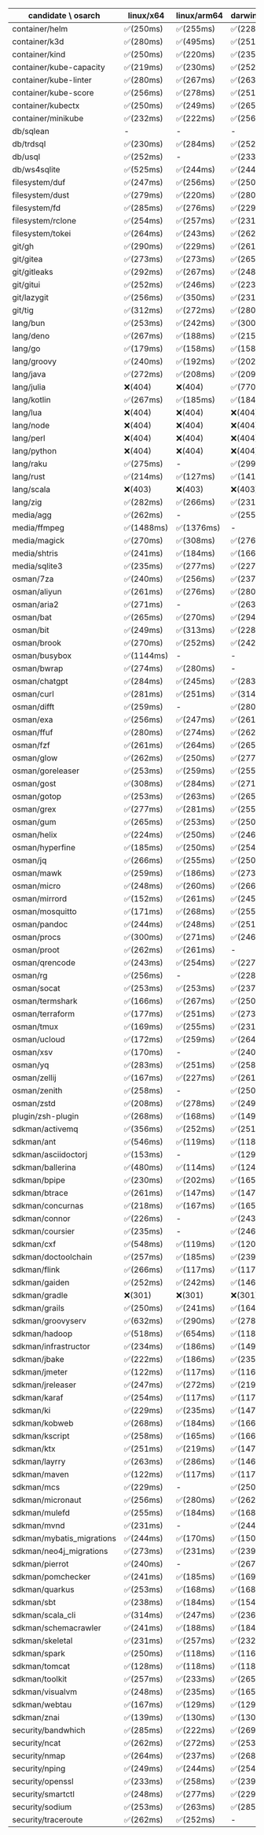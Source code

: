 | candidate \ osarch | linux/x64 | linux/arm64 | darwin/x64 | darwin/arm64 | win/x64 |
| ------------------ | ----------- | ------------ | ---------- | --------- | ------- |
|container/helm | ✅(250ms) | ✅(255ms) | ✅(228ms) | ✅(282ms) | ✅(265ms) |
|container/k3d | ✅(280ms) | ✅(495ms) | ✅(251ms) | ✅(252ms) | ✅(255ms) |
|container/kind | ✅(250ms) | ✅(220ms) | ✅(235ms) | ✅(234ms) | ✅(290ms) |
|container/kube-capacity | ✅(219ms) | ✅(230ms) | ✅(252ms) | ✅(269ms) | ✅(329ms) |
|container/kube-linter | ✅(280ms) | ✅(267ms) | ✅(263ms) | ✅(248ms) | ✅(239ms) |
|container/kube-score | ✅(256ms) | ✅(278ms) | ✅(251ms) | ✅(237ms) | ✅(251ms) |
|container/kubectx | ✅(250ms) | ✅(249ms) | ✅(265ms) | ✅(227ms) | ✅(256ms) |
|container/minikube | ✅(232ms) | ✅(222ms) | ✅(256ms) | ✅(227ms) | ✅(235ms) |
|db/sqlean | - | - | - | ❌(404)| ✅(255ms) |
|db/trdsql | ✅(230ms) | ✅(284ms) | ✅(252ms) | ✅(251ms) | ✅(272ms) |
|db/usql | ✅(252ms) | - | ✅(233ms) | ✅(283ms) | ✅(241ms) |
|db/ws4sqlite | ✅(525ms) | ✅(244ms) | ✅(244ms) | ✅(250ms) | ✅(243ms) |
|filesystem/duf | ✅(247ms) | ✅(256ms) | ✅(250ms) | ✅(255ms) | ✅(251ms) |
|filesystem/dust | ✅(279ms) | ✅(220ms) | ✅(280ms) | ✅(235ms) | ✅(277ms) |
|filesystem/fd | ✅(285ms) | ✅(276ms) | ✅(229ms) | ✅(238ms) | ✅(282ms) |
|filesystem/rclone | ✅(254ms) | ✅(257ms) | ✅(231ms) | ✅(236ms) | ✅(233ms) |
|filesystem/tokei | ✅(264ms) | ✅(243ms) | ✅(262ms) | ✅(253ms) | ✅(275ms) |
|git/gh | ✅(290ms) | ✅(229ms) | ✅(261ms) | ✅(254ms) | ✅(249ms) |
|git/gitea | ✅(273ms) | ✅(273ms) | ✅(265ms) | ✅(232ms) | ✅(239ms) |
|git/gitleaks | ✅(292ms) | ✅(267ms) | ✅(248ms) | ✅(252ms) | ✅(251ms) |
|git/gitui | ✅(252ms) | ✅(246ms) | ✅(223ms) | ✅(262ms) | ✅(249ms) |
|git/lazygit | ✅(256ms) | ✅(350ms) | ✅(231ms) | ✅(270ms) | ✅(263ms) |
|git/tig | ✅(312ms) | ✅(272ms) | ✅(280ms) | ✅(250ms) | - |
|lang/bun | ✅(253ms) | ✅(242ms) | ✅(300ms) | ✅(255ms) | - |
|lang/deno | ✅(267ms) | ✅(188ms) | ✅(215ms) | ✅(250ms) | ✅(220ms) |
|lang/go | ✅(179ms) | ✅(158ms) | ✅(158ms) | ✅(148ms) | ✅(148ms) |
|lang/groovy | ✅(240ms) | ✅(192ms) | ✅(202ms) | ✅(205ms) | ✅(209ms) |
|lang/java | ✅(272ms) | ✅(208ms) | ✅(209ms) | ✅(263ms) | ✅(217ms) |
|lang/julia | ❌(404)| ❌(404)| ✅(770ms) | ❌(404)| ✅(736ms) |
|lang/kotlin | ✅(267ms) | ✅(185ms) | ✅(184ms) | ✅(149ms) | ✅(150ms) |
|lang/lua | ❌(404)| ❌(404)| ❌(404)| ❌(404)| ❌(404)|
|lang/node | ❌(404)| ❌(404)| ❌(404)| ❌(404)| ❌(404)|
|lang/perl | ❌(404)| ❌(404)| ❌(404)| ❌(404)| ✅(349ms) |
|lang/python | ❌(404)| ❌(404)| ❌(404)| ❌(404)| ❌(404)|
|lang/raku | ✅(275ms) | - | ✅(299ms) | ✅(312ms) | ✅(248ms) |
|lang/rust | ✅(214ms) | ✅(127ms) | ✅(141ms) | ✅(135ms) | ✅(125ms) |
|lang/scala | ❌(403)| ❌(403)| ❌(403)| ❌(403)| ❌(403)|
|lang/zig | ✅(282ms) | ✅(266ms) | ✅(231ms) | ✅(265ms) | ✅(262ms) |
|media/agg | ✅(262ms) | - | ✅(255ms) | ✅(230ms) | ✅(232ms) |
|media/ffmpeg | ✅(1488ms) | ✅(1376ms) | - | ✅(1188ms) | ✅(1266ms) |
|media/magick | ✅(270ms) | ✅(308ms) | ✅(276ms) | ✅(230ms) | - |
|media/shtris | ✅(241ms) | ✅(184ms) | ✅(166ms) | ✅(166ms) | ✅(165ms) |
|media/sqlite3 | ✅(235ms) | ✅(277ms) | ✅(227ms) | ✅(252ms) | ✅(224ms) |
|osman/7za | ✅(240ms) | ✅(256ms) | ✅(237ms) | ✅(261ms) | ✅(259ms) |
|osman/aliyun | ✅(261ms) | ✅(276ms) | ✅(280ms) | ✅(287ms) | ✅(271ms) |
|osman/aria2 | ✅(271ms) | - | ✅(263ms) | ✅(264ms) | ✅(239ms) |
|osman/bat | ✅(265ms) | ✅(270ms) | ✅(294ms) | ✅(255ms) | ✅(231ms) |
|osman/bit | ✅(249ms) | ✅(313ms) | ✅(228ms) | ✅(276ms) | ✅(255ms) |
|osman/brook | ✅(270ms) | ✅(252ms) | ✅(242ms) | ✅(263ms) | ✅(265ms) |
|osman/busybox | ✅(1144ms) | - | - | - | ✅(859ms) |
|osman/bwrap | ✅(274ms) | ✅(280ms) | - | - | - |
|osman/chatgpt | ✅(284ms) | ✅(245ms) | ✅(283ms) | ✅(286ms) | ✅(271ms) |
|osman/curl | ✅(281ms) | ✅(251ms) | ✅(314ms) | ✅(254ms) | ✅(258ms) |
|osman/difft | ✅(259ms) | - | ✅(280ms) | ✅(285ms) | ✅(256ms) |
|osman/exa | ✅(256ms) | ✅(247ms) | ✅(261ms) | ✅(273ms) | ✅(252ms) |
|osman/ffuf | ✅(280ms) | ✅(274ms) | ✅(262ms) | ✅(247ms) | ✅(270ms) |
|osman/fzf | ✅(261ms) | ✅(264ms) | ✅(265ms) | ✅(254ms) | ✅(232ms) |
|osman/glow | ✅(262ms) | ✅(250ms) | ✅(277ms) | ✅(250ms) | ✅(227ms) |
|osman/goreleaser | ✅(253ms) | ✅(259ms) | ✅(255ms) | ✅(268ms) | ✅(243ms) |
|osman/gost | ✅(308ms) | ✅(284ms) | ✅(271ms) | ✅(261ms) | ✅(287ms) |
|osman/gotop | ✅(253ms) | ✅(263ms) | ✅(265ms) | ✅(291ms) | ✅(242ms) |
|osman/grex | ✅(277ms) | ✅(281ms) | ✅(255ms) | ✅(227ms) | ✅(272ms) |
|osman/gum | ✅(265ms) | ✅(253ms) | ✅(250ms) | ✅(252ms) | ✅(233ms) |
|osman/helix | ✅(224ms) | ✅(250ms) | ✅(246ms) | ✅(253ms) | ✅(260ms) |
|osman/hyperfine | ✅(185ms) | ✅(250ms) | ✅(254ms) | ✅(219ms) | ✅(247ms) |
|osman/jq | ✅(266ms) | ✅(255ms) | ✅(250ms) | ✅(235ms) | ✅(240ms) |
|osman/mawk | ✅(259ms) | ✅(186ms) | ✅(273ms) | - | ✅(252ms) |
|osman/micro | ✅(248ms) | ✅(260ms) | ✅(266ms) | ✅(261ms) | ✅(232ms) |
|osman/mirrord | ✅(152ms) | ✅(261ms) | ✅(245ms) | ✅(291ms) | - |
|osman/mosquitto | ✅(171ms) | ✅(268ms) | ✅(255ms) | ✅(268ms) | ✅(225ms) |
|osman/pandoc | ✅(244ms) | ✅(248ms) | ✅(251ms) | ✅(250ms) | ✅(245ms) |
|osman/procs | ✅(300ms) | ✅(271ms) | ✅(246ms) | ✅(237ms) | ✅(257ms) |
|osman/proot | ✅(262ms) | ✅(261ms) | - | - | - |
|osman/qrencode | ✅(243ms) | ✅(254ms) | ✅(227ms) | ✅(230ms) | ✅(247ms) |
|osman/rg | ✅(256ms) | - | ✅(228ms) | ✅(248ms) | ✅(256ms) |
|osman/socat | ✅(253ms) | ✅(253ms) | ✅(237ms) | ✅(225ms) | - |
|osman/termshark | ✅(166ms) | ✅(267ms) | ✅(250ms) | ✅(275ms) | ✅(230ms) |
|osman/terraform | ✅(177ms) | ✅(251ms) | ✅(273ms) | ✅(255ms) | ✅(250ms) |
|osman/tmux | ✅(169ms) | ✅(255ms) | ✅(231ms) | ✅(253ms) | ✅(245ms) |
|osman/ucloud | ✅(172ms) | ✅(259ms) | ✅(264ms) | ✅(252ms) | ✅(276ms) |
|osman/xsv | ✅(170ms) | - | ✅(240ms) | - | ✅(232ms) |
|osman/yq | ✅(283ms) | ✅(251ms) | ✅(258ms) | ✅(267ms) | ✅(281ms) |
|osman/zellij | ✅(167ms) | ✅(227ms) | ✅(261ms) | ✅(252ms) | - |
|osman/zenith | ✅(258ms) | - | ✅(250ms) | ✅(239ms) | - |
|osman/zstd | ✅(208ms) | ✅(278ms) | ✅(249ms) | ✅(277ms) | ✅(258ms) |
|plugin/zsh-plugin | ✅(268ms) | ✅(168ms) | ✅(149ms) | ✅(164ms) | ✅(169ms) |
|sdkman/activemq | ✅(356ms) | ✅(252ms) | ✅(251ms) | ✅(267ms) | ✅(366ms) |
|sdkman/ant | ✅(546ms) | ✅(119ms) | ✅(118ms) | ✅(118ms) | ✅(123ms) |
|sdkman/asciidoctorj | ✅(153ms) | - | ✅(129ms) | ✅(129ms) | ✅(134ms) |
|sdkman/ballerina | ✅(480ms) | ✅(114ms) | ✅(124ms) | ✅(115ms) | ✅(115ms) |
|sdkman/bpipe | ✅(230ms) | ✅(202ms) | ✅(165ms) | ✅(147ms) | ✅(167ms) |
|sdkman/btrace | ✅(261ms) | ✅(147ms) | ✅(147ms) | ✅(171ms) | ✅(164ms) |
|sdkman/concurnas | ✅(218ms) | ✅(167ms) | ✅(165ms) | ✅(166ms) | ✅(186ms) |
|sdkman/connor | ✅(226ms) | - | ✅(243ms) | ✅(167ms) | ✅(321ms) |
|sdkman/coursier | ✅(235ms) | - | ✅(246ms) | ✅(165ms) | ✅(251ms) |
|sdkman/cxf | ✅(548ms) | ✅(119ms) | ✅(120ms) | ✅(120ms) | ✅(658ms) |
|sdkman/doctoolchain | ✅(257ms) | ✅(185ms) | ✅(239ms) | ✅(147ms) | ✅(169ms) |
|sdkman/flink | ✅(266ms) | ✅(117ms) | ✅(117ms) | ✅(118ms) | ✅(118ms) |
|sdkman/gaiden | ✅(252ms) | ✅(242ms) | ✅(146ms) | ✅(168ms) | ✅(166ms) |
|sdkman/gradle | ❌(301)| ❌(301)| ❌(301)| ❌(301)| ❌(301)|
|sdkman/grails | ✅(250ms) | ✅(241ms) | ✅(164ms) | ✅(147ms) | ✅(172ms) |
|sdkman/groovyserv | ✅(632ms) | ✅(290ms) | ✅(278ms) | ✅(293ms) | ✅(302ms) |
|sdkman/hadoop | ✅(518ms) | ✅(654ms) | ✅(118ms) | ✅(121ms) | ✅(118ms) |
|sdkman/infrastructor | ✅(234ms) | ✅(186ms) | ✅(149ms) | ✅(184ms) | ✅(180ms) |
|sdkman/jbake | ✅(222ms) | ✅(186ms) | ✅(235ms) | ✅(166ms) | ✅(167ms) |
|sdkman/jmeter | ✅(122ms) | ✅(117ms) | ✅(116ms) | ✅(119ms) | ✅(118ms) |
|sdkman/jreleaser | ✅(247ms) | ✅(272ms) | ✅(219ms) | ✅(284ms) | ✅(237ms) |
|sdkman/karaf | ✅(254ms) | ✅(117ms) | ✅(117ms) | ✅(118ms) | ✅(119ms) |
|sdkman/ki | ✅(229ms) | ✅(235ms) | ✅(147ms) | ✅(169ms) | ✅(171ms) |
|sdkman/kobweb | ✅(268ms) | ✅(184ms) | ✅(166ms) | ✅(192ms) | ✅(172ms) |
|sdkman/kscript | ✅(258ms) | ✅(165ms) | ✅(166ms) | ✅(266ms) | ✅(185ms) |
|sdkman/ktx | ✅(251ms) | ✅(219ms) | ✅(147ms) | ✅(187ms) | ✅(167ms) |
|sdkman/layrry | ✅(263ms) | ✅(286ms) | ✅(146ms) | ✅(165ms) | ✅(148ms) |
|sdkman/maven | ✅(122ms) | ✅(117ms) | ✅(117ms) | ✅(118ms) | ✅(116ms) |
|sdkman/mcs | ✅(229ms) | - | ✅(250ms) | ✅(260ms) | ✅(229ms) |
|sdkman/micronaut | ✅(256ms) | ✅(280ms) | ✅(262ms) | ✅(167ms) | ✅(266ms) |
|sdkman/mulefd | ✅(255ms) | ✅(184ms) | ✅(168ms) | ✅(166ms) | ✅(239ms) |
|sdkman/mvnd | ✅(231ms) | - | ✅(244ms) | ✅(260ms) | ✅(235ms) |
|sdkman/mybatis_migrations | ✅(244ms) | ✅(170ms) | ✅(150ms) | ✅(166ms) | ✅(147ms) |
|sdkman/neo4j_migrations | ✅(273ms) | ✅(231ms) | ✅(239ms) | ✅(255ms) | ✅(280ms) |
|sdkman/pierrot | ✅(240ms) | - | ✅(267ms) | - | ✅(246ms) |
|sdkman/pomchecker | ✅(241ms) | ✅(185ms) | ✅(169ms) | ✅(165ms) | ✅(164ms) |
|sdkman/quarkus | ✅(253ms) | ✅(168ms) | ✅(168ms) | ✅(167ms) | ✅(150ms) |
|sdkman/sbt | ✅(238ms) | ✅(184ms) | ✅(154ms) | ✅(184ms) | ✅(149ms) |
|sdkman/scala_cli | ✅(314ms) | ✅(247ms) | ✅(236ms) | ✅(244ms) | ✅(248ms) |
|sdkman/schemacrawler | ✅(241ms) | ✅(188ms) | ✅(184ms) | ✅(184ms) | ✅(148ms) |
|sdkman/skeletal | ✅(231ms) | ✅(257ms) | ✅(232ms) | ✅(165ms) | ✅(184ms) |
|sdkman/spark | ✅(250ms) | ✅(118ms) | ✅(116ms) | ✅(116ms) | ✅(116ms) |
|sdkman/tomcat | ✅(128ms) | ✅(118ms) | ✅(118ms) | ✅(118ms) | ✅(119ms) |
|sdkman/toolkit | ✅(257ms) | ✅(233ms) | ✅(265ms) | ✅(165ms) | ✅(251ms) |
|sdkman/visualvm | ✅(248ms) | ✅(235ms) | ✅(165ms) | ✅(184ms) | ✅(153ms) |
|sdkman/webtau | ✅(167ms) | ✅(129ms) | ✅(129ms) | ✅(129ms) | ✅(131ms) |
|sdkman/znai | ✅(139ms) | ✅(130ms) | ✅(130ms) | ✅(129ms) | ✅(129ms) |
|security/bandwhich | ✅(285ms) | ✅(222ms) | ✅(269ms) | ✅(254ms) | - |
|security/ncat | ✅(262ms) | ✅(272ms) | ✅(253ms) | ✅(237ms) | - |
|security/nmap | ✅(264ms) | ✅(237ms) | ✅(268ms) | ✅(237ms) | - |
|security/nping | ✅(249ms) | ✅(244ms) | ✅(254ms) | ✅(266ms) | - |
|security/openssl | ✅(233ms) | ✅(258ms) | ✅(239ms) | ✅(252ms) | ✅(248ms) |
|security/smartctl | ✅(248ms) | ✅(277ms) | ✅(229ms) | ✅(303ms) | ✅(261ms) |
|security/sodium | ✅(253ms) | ✅(263ms) | ✅(285ms) | ✅(243ms) | ✅(264ms) |
|security/traceroute | ✅(262ms) | ✅(252ms) | - | - | - |
